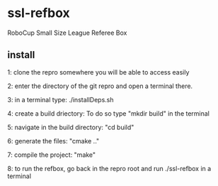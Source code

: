# ssl-refbox
RoboCup Small Size League Referee Box

## install

1: clone the repro somewhere you will be able to access easily

2: enter the directory of the git repro and open a terminal there.

3: in a terminal type: ./installDeps.sh

4: create a build driectory: To do so type "mkdir build" in the terminal

5: navigate in the build directory: "cd build"

6: generate the files: "cmake .."

7: compile the project: "make"

8: to run the refbox, go back in the repro root and run ./ssl-refbox in a terminal
